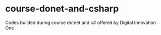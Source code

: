 # course-donet-and-csharp
Codes builded during course dotnet and c# offered by Digital Innovation One 
